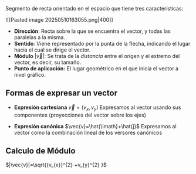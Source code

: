 Segmento de recta orientado en el espacio que tiene tres características: 

 ![[Pasted image 20250510163055.png|400]]
 
- **Dirección**: Recta sobre la que se encuentra el vector, y todas las paralelas a la misma.
-  **Sentido**: Viene representado por la punta de la flecha, indicando el lugar hacia el cual se dirige el vector.
- **Módulo** $|\vec{v}|$: Se trata de la _distancia_ entre el origen y el extremo del vector, es decir, su tamaño.
- **Punto de aplicación:** El lugar geométrico en el que inicia el vector a nivel gráfico.

## Formas de expresar un vector

-  **Expresión cartesiana** $\vec{v}=(v_{x}, v_{y})$
Expresamos al vector usando sus componentes (proyecciones del vector sobre los ejes)

- **Expresión canónica** $\vec{v}=\hat{\imath}+\hat{j}$
Expresamos al vector como la combinación lineal de los versores canónicos

## Calculo de Módulo
$|\vec{v}|=\sqrt{{v_{x}}^{2} +v_{y}^{2} }$
